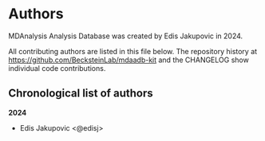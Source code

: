 # Authors

MDAnalysis Analysis Database was created by Edis Jakupovic in 2024.


All contributing authors are listed in this file below.
The repository history at https://github.com/BecksteinLab/mdaadb-kit
and the CHANGELOG show individual code contributions.

## Chronological list of authors

<!--
The rules for this file:
  * Authors are sorted chronologically, earliest to latest
  * Please format it each entry as "Preferred name <GitHub username>"
  * Your preferred name is whatever you wish to go by --
    it does *not* have to be your legal name!
  * Please start a new section for each new year
  * Don't ever delete anything
-->

**2024**
- Edis Jakupovic <@edisj>